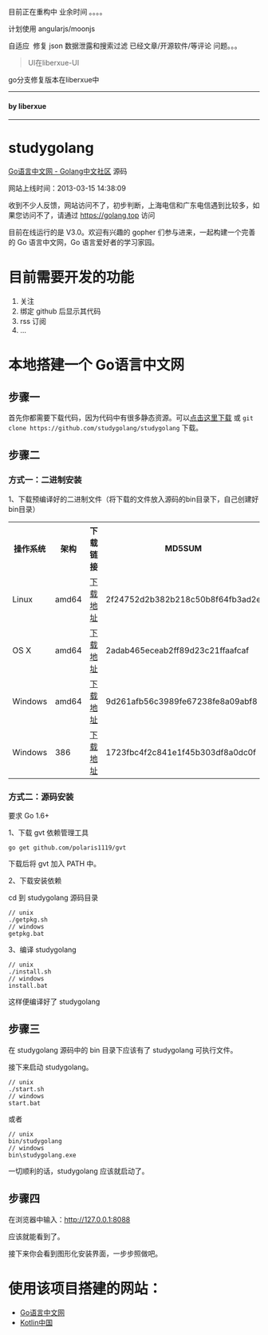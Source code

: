 目前正在重构中 业余时间 。。。。

计划使用 angularjs/moonjs 

自适应  修复 json 数据泄露和搜索过滤 已经文章/开源软件/等评论 问题。。。


> UI在liberxue-UI 

go分支修复版本在liberxue中

----
#### by liberxue  





---
studygolang
===========
[Go语言中文网 - Golang中文社区](http://studygolang.com "Go语言中文网 - Golang中文社区") 源码

网站上线时间：2013-03-15 14:38:09

收到不少人反馈，网站访问不了，初步判断，上海电信和广东电信遇到比较多，如果您访问不了，请通过 https://golang.top 访问

目前在线运行的是 V3.0。欢迎有兴趣的 gopher 们参与进来，一起构建一个完善的 Go 语言中文网，Go 语言爱好者的学习家园。

# 目前需要开发的功能
1. 关注
2. 绑定 github 后显示其代码
3. rss 订阅
4. ...

# 本地搭建一个 Go语言中文网 #

## 步骤一

首先你都需要下载代码，因为代码中有很多静态资源。可以[点击这里下载](https://github.com/studygolang/studygolang/archive/master.zip) 或 `git clone https://github.com/studygolang/studygolang` 下载。

## 步骤二

### 方式一：二进制安装

1、下载预编译好的二进制文件（将下载的文件放入源码的bin目录下，自己创建好bin目录）

<table class="table table-bordered table-striped table-condensed">
   <tr>
      <th>操作系统</th>
      <th>架构</th>
      <th>下载链接</th>
      <th>MD5SUM</th>
   </tr>
   <tr>
      <td>Linux</td>
      <td>amd64</td>
      <td><a href="http://pan.baidu.com/s/1i52MPUX#path=%252Fshare%252Fstudygolang%252F2.0%252Flinux" target="_blank">下载地址</a></td>
      <td>2f24752d2b382b218c50b8f64fb3ad2e</td>
   </tr>
   <tr>
      <td>OS X</td>
      <td>amd64</td>
      <td><a href="http://pan.baidu.com/s/1i52MPUX#path=%252Fshare%252Fstudygolang%252F2.0%252Fdarwin" target="_blank">下载地址</a></td>
      <td>2adab465eceab2ff89d23c21ffaafcaf</td>
   </tr>
   <tr>
      <td>Windows</td>
      <td>amd64</td>
      <td><a href="http://pan.baidu.com/s/1i52MPUX#path=%252Fshare%252Fstudygolang%252F2.0%252Fwindows%252Famd64" target="_blank">下载地址</a></td>
      <td>9d261afb56c3989fe67238fe8a09abf8</td>
   </tr>
   <tr>
      <td>Windows</td>
      <td>386</td>
      <td><a href="http://pan.baidu.com/s/1i52MPUX#path=%252Fshare%252Fstudygolang%252F2.0%252Fwindows%252F386" target="_blank">下载地址</a></td>
      <td>1723fbc4f2c841e1f45b303df8a0dc0f</td>
   </tr>
</table>

### 方式二：源码安装

要求 Go 1.6+

1、下载 gvt 依赖管理工具
	
	go get github.com/polaris1119/gvt
	
下载后将 gvt 加入 PATH 中。

2、下载安装依赖

cd 到 studygolang 源码目录	

	// unix
	./getpkg.sh
	// windows
	getpkg.bat

3、编译 studygolang
	
	// unix
	./install.sh
	// windows
	install.bat

这样便编译好了 studygolang

## 步骤三

在 studygolang 源码中的 bin 目录下应该有了 studygolang 可执行文件。

接下来启动 studygolang。

	// unix
	./start.sh
	// windows
	start.bat

或者
	
	// unix
	bin/studygolang
	// windows
	bin\studygolang.exe

一切顺利的话，studygolang 应该就启动了。

## 步骤四

在浏览器中输入：http://127.0.0.1:8088

应该就能看到了。

接下来你会看到图形化安装界面，一步步照做吧。

# 使用该项目搭建的网站：

- [Go语言中文网](http://studygolang.com)
- [Kotlin中国](https://kotlintc.com)
